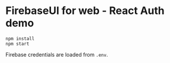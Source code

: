 # FirebaseUI for web - React Auth demo

```
npm install
npm start
```

Firebase credentials are loaded from `.env`.
